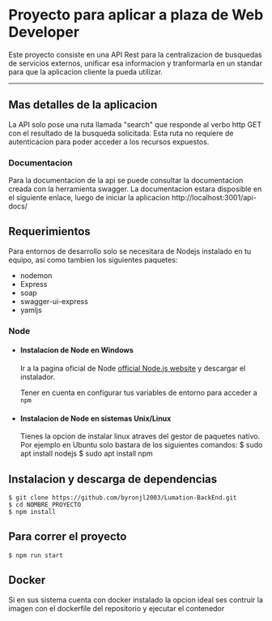 
# Proyecto para aplicar a plaza de Web Developer

Este proyecto  consiste en una API Rest para la centralizacion de busquedas de servicios externos, unificar esa informacion y tranformarla en un standar para que la aplicacion cliente la pueda utilizar.

---
## Mas detalles de la aplicacion
La API solo pose una ruta llamada "search" que responde al verbo http GET con el resultado de la busqueda solicitada. Esta ruta no requiere de autenticacion para poder acceder a los recursos expuestos.
### Documentacion
Para la documentacion de la api se puede consultar la documentacion creada con la herramienta swagger. La documentacion estara disposible en el siguiente enlace, luego de iniciar la aplicacion http://localhost:3001/api-docs/
## Requerimientos

Para entornos de desarrollo solo se necesitara de Nodejs instalado en tu equipo, asi como tambien los siguientes paquetes:

* nodemon
* Express
* soap
* swagger-ui-express
* yamljs 

### Node
- #### Instalacion de Node en Windows

  Ir a la pagina oficial de Node [official Node.js website](https://nodejs.org/) y descargar el instalador.

  Tener en cuenta en configurar tus variables de entorno para acceder a `npm`

- #### Instalacion de Node en sistemas Unix/Linux

    Tienes la opcion de instalar linux atraves del gestor de paquetes nativo.
    Por ejemplo en Ubuntu solo bastara de los siguientes comandos:
      $ sudo apt install nodejs
      $ sudo apt install npm




## Instalacion y descarga de dependencias

    $ git clone https://github.com/byronjl2003/Lumation-BackEnd.git
    $ cd NOMBRE_PROYECTO
    $ npm install


## Para correr el proyecto

    $ npm run start

## Docker
Si en sus sistema cuenta con docker instalado la opcion ideal ses contruir la imagen con el dockerfile del repositorio y ejecutar el contenedor
